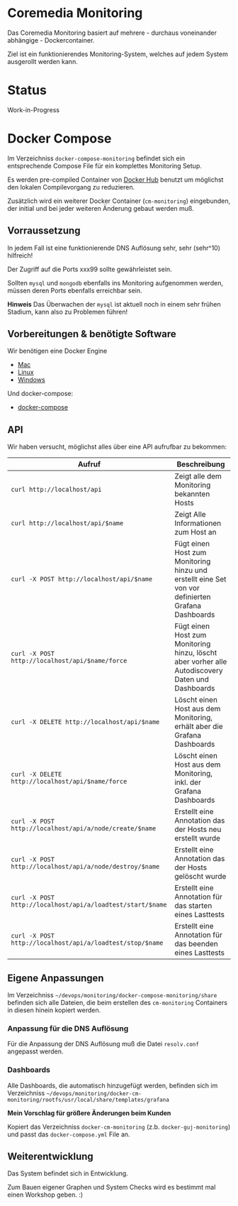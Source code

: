 Coremedia Monitoring
====================

Das Coremedia Monitoring basiert auf mehrere - durchaus voneinander abhängige - Dockercontainer.

Ziel ist ein funktionierendes Monitoring-System, welches auf jedem System ausgerollt werden kann.


# Status

Work-in-Progress


# Docker Compose

Im Verzeichniss `docker-compose-monitoring` befindet sich ein entsprechende Compose File für ein komplettes Monitoring Setup.

Es werden pre-compiled Container von [Docker Hub](https://hub.docker.com/r/bodsch/) benutzt um möglichst den lokalen Compilevorgang zu reduzieren.

Zusätzlich wird ein weiterer Docker Container (`cm-monitoring`) eingebunden, der initial und bei jeder weiteren Änderung gebaut werden muß.


## Vorraussetzung

In jedem Fall ist eine funktionierende DNS Auflösung sehr, sehr (sehr^10) hilfreich!

Der Zugriff auf die Ports xxx99 sollte gewährleistet sein.

Sollten `mysql` und `mongodb` ebenfalls ins Monitoring aufgenommen werden, müssen deren Ports ebenfalls erreichbar sein.

**Hinweis** Das Überwachen der `mysql` ist aktuell noch in einem sehr frühen Stadium, kann also zu Problemen führen!


## Vorbereitungen & benötigte Software

Wir benötigen eine Docker Engine

 - [Mac](https://docs.docker.com/engine/installation/mac/)
 - [Linux](https://docs.docker.com/engine/installation/linux/ubuntulinux/)
 - [Windows](https://docs.docker.com/engine/installation/windows/)

Und docker-compose:

 - [docker-compose](https://docs.docker.com/compose/install/)


## API

Wir haben versucht, möglichst alles über eine API aufrufbar zu bekommen:

| Aufruf | Beschreibung |
| ------ | ------------- |
| `curl http://localhost/api`                                | Zeigt alle dem Monitoring bekannten Hosts |
| `curl http://localhost/api/$name`                          | Zeigt Alle Informationen zum Host an |
| `curl -X POST http://localhost/api/$name`                  | Fügt einen Host zum Monitoring hinzu und erstellt eine Set von vor definierten Grafana Dashboards |
| `curl -X POST http://localhost/api/$name/force`            | Fügt einen Host zum Monitoring hinzu, löscht aber vorher alle Autodiscovery Daten und Dashboards |
| `curl -X DELETE http://localhost/api/$name`                | Löscht einen Host aus dem Monitoring, erhält aber die Grafana Dashboards |
| `curl -X DELETE http://localhost/api/$name/force`          | Löscht einen Host aus dem Monitoring, inkl. der Grafana Dashboards |
| `curl -X POST http://localhost/api/a/node/create/$name`    | Erstellt eine Annotation das der Hosts neu erstellt wurde |
| `curl -X POST http://localhost/api/a/node/destroy/$name`   | Erstellt eine Annotation das der Hosts gelöscht wurde |
| `curl -X POST http://localhost/api/a/loadtest/start/$name` | Erstellt eine Annotation für das starten eines Lasttests |
| `curl -X POST http://localhost/api/a/loadtest/stop/$name`  | Erstellt eine Annotation für das beenden eines Lasttests |


## Eigene Anpassungen

Im Verzeichniss `~/devops/monitoring/docker-compose-monitoring/share` befinden sich alle Dateien, die beim erstellen des `cm-monitoring` Containers in diesen hinein kopiert werden.

### Anpassung für die DNS Auflösung

Für die Anpassung der DNS Auflösung muß die Datei `resolv.conf` angepasst werden.

### Dashboards

Alle Dashboards, die automatisch hinzugefügt werden, befinden sich im Verzeichniss `~/devops/monitoring/docker-cm-monitoring/rootfs/usr/local/share/templates/grafana`

**Mein Vorschlag für größere Änderungen beim Kunden**

Kopiert das Verzeichniss `docker-cm-monitoring` (z.b. `docker-guj-monitoring`) und passt das `docker-compose.yml` File an.



## Weiterentwicklung

Das System befindet sich in Entwicklung.

Zum Bauen eigener Graphen und System Checks wird es bestimmt mal einen Workshop geben. :)






